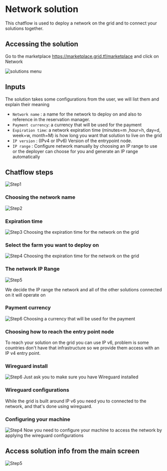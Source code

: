 # Network solution

This chatflow is used to deploy a network on the grid and to connect your solutions together.

## Accessing the solution

Go to the marketplace https://marketplace.grid.tf/marketplace and click on Network

![solutions menu](img/network_landing_page.png)


## Inputs

The solution takes some configurations from the user, we will list them and explain their meaning

- `Network name` : a name for the network to deploy on and also to reference in the reservation manager.
- `Payment currency`: a currency that will be used for the payment
- `Expiration time`: a network expiration time (minutes=m ,hour=h, day=d, week=w, month=M) is how long you want that solution to live on the grid
- `IP version` : (IPv4 or IPv6) Version of the entrypoint node.
- `IP range` : Configure network manually by choosing an IP range to use or the deployer can choose for you and generate an IP range automatically

## Chatflow steps

![Step1](./img/network_1.png)

### Choosing the network name

![Step2](./img/network_2.png)

### Expiration time

![Step3](./img/network_3.png)
Choosing the expiration time for the network on the grid

### Select the farm you want to deploy on

![Step4](./img/network_4.png)
Choosing the expiration time for the network on the grid

### The network IP Range

![Step5](./img/network_5.png)

We decide the IP range the network and all of the other solutions connected on it will operate on

### Payment currency

![Step6](./img/network_10.png)
Choosing a currency that will be used for the payment

### Choosing how to reach the entry point node

To reach your solution on the grid you can use IP v6, problem is some countries don't have that infrastructure so we provide them access with an IP v4 entry point.

### Wireguard install

![Step6](./img/network_8.png)
Just ask you to make sure you have Wireguard installed

### Wireguard configurations

While the grid is built around IP v6 you need you to connected to the network, and that's done using wireguard.

### Configuring your machine

![Step4](./img/network_7.png)
Now you need to configure your machine to access the network by applying the wireguard configurations

## Access solution info from the main screen

![Step5](./img/network_9.png)
